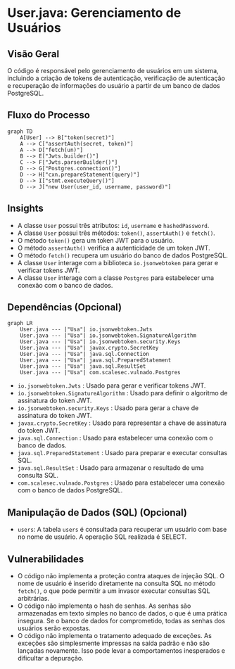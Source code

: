 # User.java: Gerenciamento de Usuários

## Visão Geral
O código é responsável pelo gerenciamento de usuários em um sistema, incluindo a criação de tokens de autenticação, verificação de autenticação e recuperação de informações do usuário a partir de um banco de dados PostgreSQL.

## Fluxo do Processo

```mermaid
graph TD
    A[User] --> B["token(secret)"]
    A --> C["assertAuth(secret, token)"]
    A --> D["fetch(un)"]
    B --> E["Jwts.builder()"]
    C --> F["Jwts.parserBuilder()"]
    D --> G["Postgres.connection()"]
    D --> H["cxn.prepareStatement(query)"]
    D --> I["stmt.executeQuery()"]
    D --> J["new User(user_id, username, password)"]
```

## Insights
- A classe `User` possui três atributos: `id`, `username` e `hashedPassword`.
- A classe `User` possui três métodos: `token()`, `assertAuth()` e `fetch()`.
- O método `token()` gera um token JWT para o usuário.
- O método `assertAuth()` verifica a autenticidade de um token JWT.
- O método `fetch()` recupera um usuário do banco de dados PostgreSQL.
- A classe `User` interage com a biblioteca `io.jsonwebtoken` para gerar e verificar tokens JWT.
- A classe `User` interage com a classe `Postgres` para estabelecer uma conexão com o banco de dados.

## Dependências (Opcional)

```mermaid
graph LR
    User.java --- |"Usa"| io.jsonwebtoken.Jwts
    User.java --- |"Usa"| io.jsonwebtoken.SignatureAlgorithm
    User.java --- |"Usa"| io.jsonwebtoken.security.Keys
    User.java --- |"Usa"| javax.crypto.SecretKey
    User.java --- |"Usa"| java.sql.Connection
    User.java --- |"Usa"| java.sql.PreparedStatement
    User.java --- |"Usa"| java.sql.ResultSet
    User.java --- |"Usa"| com.scalesec.vulnado.Postgres
```

- `io.jsonwebtoken.Jwts` : Usado para gerar e verificar tokens JWT.
- `io.jsonwebtoken.SignatureAlgorithm` : Usado para definir o algoritmo de assinatura do token JWT.
- `io.jsonwebtoken.security.Keys` : Usado para gerar a chave de assinatura do token JWT.
- `javax.crypto.SecretKey` : Usado para representar a chave de assinatura do token JWT.
- `java.sql.Connection` : Usado para estabelecer uma conexão com o banco de dados.
- `java.sql.PreparedStatement` : Usado para preparar e executar consultas SQL.
- `java.sql.ResultSet` : Usado para armazenar o resultado de uma consulta SQL.
- `com.scalesec.vulnado.Postgres` : Usado para estabelecer uma conexão com o banco de dados PostgreSQL.

## Manipulação de Dados (SQL) (Opcional)

- `users`: A tabela `users` é consultada para recuperar um usuário com base no nome de usuário. A operação SQL realizada é SELECT.

## Vulnerabilidades
- O código não implementa a proteção contra ataques de injeção SQL. O nome de usuário é inserido diretamente na consulta SQL no método `fetch()`, o que pode permitir a um invasor executar consultas SQL arbitrárias.
- O código não implementa o hash de senhas. As senhas são armazenadas em texto simples no banco de dados, o que é uma prática insegura. Se o banco de dados for comprometido, todas as senhas dos usuários serão expostas.
- O código não implementa o tratamento adequado de exceções. As exceções são simplesmente impressas na saída padrão e não são lançadas novamente. Isso pode levar a comportamentos inesperados e dificultar a depuração.
